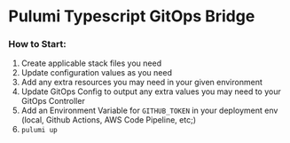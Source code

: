 # Pulumi Typescript GitOps Bridge

### How to Start:

1. Create applicable stack files you need 
2. Update configuration values as you need
3. Add any extra resources you may need in your given environment
4. Update GitOps Config to output any extra values you may need to your GitOps Controller
5. Add an Environment Variable for `GITHUB_TOKEN` in your deployment env (local, Github Actions, AWS Code Pipeline, etc;)
6. `pulumi up`

